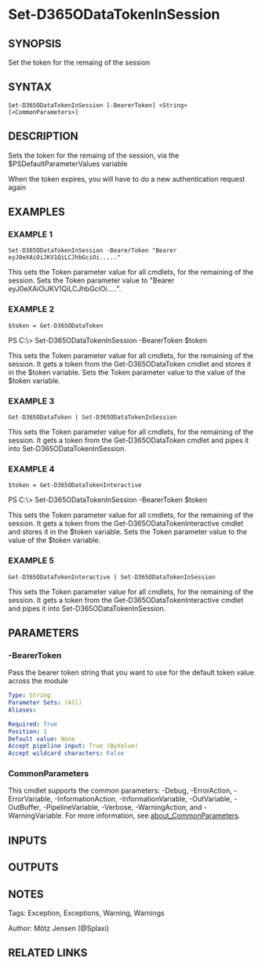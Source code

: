 ﻿---
external help file: d365fo.integrations-help.xml
Module Name: d365fo.integrations
online version:
schema: 2.0.0
---

# Set-D365ODataTokenInSession

## SYNOPSIS
Set the token for the remaing of the session

## SYNTAX

```
Set-D365ODataTokenInSession [-BearerToken] <String> [<CommonParameters>]
```

## DESCRIPTION
Sets the token for the remaing of the session, via the $PSDefaultParameterValues variable

When the token expires, you will have to do a new authentication request again

## EXAMPLES

### EXAMPLE 1
```
Set-D365ODataTokenInSession -BearerToken "Bearer eyJ0eXAiOiJKV1QiLCJhbGciOi....."
```

This sets the Token parameter value for all cmdlets, for the remaining of the session.
Sets the Token parameter value to "Bearer eyJ0eXAiOiJKV1QiLCJhbGciOi.....".

### EXAMPLE 2
```
$token = Get-D365ODataToken
```

PS C:\\\> Set-D365ODataTokenInSession -BearerToken $token

This sets the Token parameter value for all cmdlets, for the remaining of the session.
It gets a token from the Get-D365ODataToken cmdlet and stores it in the $token variable.
Sets the Token parameter value to the value of the $token variable.

### EXAMPLE 3
```
Get-D365ODataToken | Set-D365ODataTokenInSession
```

This sets the Token parameter value for all cmdlets, for the remaining of the session.
It gets a token from the Get-D365ODataToken cmdlet and pipes it into Set-D365ODataTokenInSession.

### EXAMPLE 4
```
$token = Get-D365ODataTokenInteractive
```

PS C:\\\> Set-D365ODataTokenInSession -BearerToken $token

This sets the Token parameter value for all cmdlets, for the remaining of the session.
It gets a token from the Get-D365ODataTokenInteractive cmdlet and stores it in the $token variable.
Sets the Token parameter value to the value of the $token variable.

### EXAMPLE 5
```
Get-D365ODataTokenInteractive | Set-D365ODataTokenInSession
```

This sets the Token parameter value for all cmdlets, for the remaining of the session.
It gets a token from the Get-D365ODataTokenInteractive cmdlet and pipes it into Set-D365ODataTokenInSession.

## PARAMETERS

### -BearerToken
Pass the bearer token string that you want to use for the default token value across the module

```yaml
Type: String
Parameter Sets: (All)
Aliases:

Required: True
Position: 1
Default value: None
Accept pipeline input: True (ByValue)
Accept wildcard characters: False
```

### CommonParameters
This cmdlet supports the common parameters: -Debug, -ErrorAction, -ErrorVariable, -InformationAction, -InformationVariable, -OutVariable, -OutBuffer, -PipelineVariable, -Verbose, -WarningAction, and -WarningVariable. For more information, see [about_CommonParameters](http://go.microsoft.com/fwlink/?LinkID=113216).

## INPUTS

## OUTPUTS

## NOTES
Tags: Exception, Exceptions, Warning, Warnings

Author: Mötz Jensen (@Splaxi)

## RELATED LINKS
